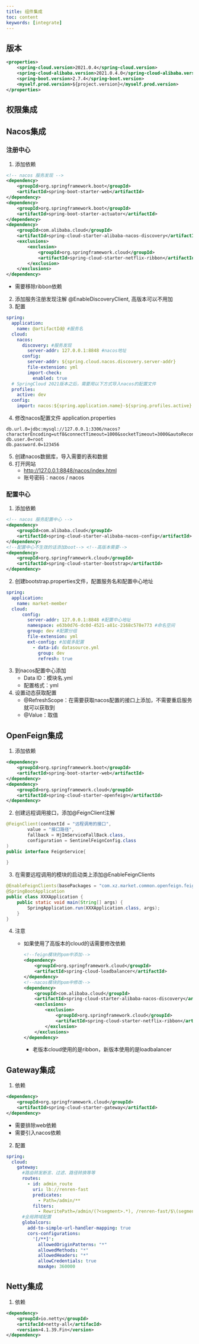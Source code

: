 ```yaml
---
title: 组件集成
toc: content
keywords: [integrate]
---
```


## 版本

```xml
<properties>
    <spring-cloud.version>2021.0.4</spring-cloud.version>
    <spring-cloud-alibaba.version>2021.0.4.0</spring-cloud-alibaba.version>
    <spring-boot.version>2.7.4</spring-boot.version>
    <myself.prod.version>${project.version}</myself.prod.version>
</properties>
```

## 权限集成

## Nacos集成

### 注册中心

1. 添加依赖

```xml
<!-- nacos 服务发现 -->
<dependency>
    <groupId>org.springframework.boot</groupId>
    <artifactId>spring-boot-starter-web</artifactId>
</dependency>
<dependency>
    <groupId>org.springframework.boot</groupId>
    <artifactId>spring-boot-starter-actuator</artifactId>
</dependency>
<dependency>
    <groupId>com.alibaba.cloud</groupId>
    <artifactId>spring-cloud-starter-alibaba-nacos-discovery</artifactId>
    <exclusions>
        <exclusion>
            <groupId>org.springframework.cloud</groupId>
            <artifactId>spring-cloud-starter-netflix-ribbon</artifactId>
        </exclusion>
    </exclusions>
</dependency>
```

- 需要移除ribbon依赖

2. 添加服务注册发现注解 @EnableDiscoveryClient, 高版本可以不用加
3. 配置

```yml
spring:
  application:
    name: @artifactId@ #服务名
  cloud:
    nacos:
      discovery: #服务发现
        server-addr: 127.0.0.1:8848 #nacos地址
      config:
        server-addr: ${spring.cloud.nacos.discovery.server-addr}
        file-extension: yml
        import-check:
          enabled: true
  # SpringCloud 2021版本之后，需要用以下方式导入nacos的配置文件
  profiles:
    active: dev
  config:
    import: nacos:${spring.application.name}-${spring.profiles.active}.yml
```

4. 修改nacos配置文件 application.properties

```properties
db.url.0=jdbc:mysql://127.0.0.1:3306/nacos?characterEncoding=utf8&connectTimeout=1000&socketTimeout=3000&autoReconnect=true&useUnicode=true&useSSL=false&serverTimezone=UTC
db.user.0=root
db.password.0=123456
```

5. 创建nacos数据库，导入需要的表和数据
6. 打开网站
   - http://127.0.0.1:8848/nacos/index.html
   - 账号密码：nacos / nacos

### 配置中心

1. 添加依赖

```xml
<!-- nacos 服务配置中心 -->
<dependency>
    <groupId>com.alibaba.cloud</groupId>
    <artifactId>spring-cloud-starter-alibaba-nacos-config</artifactId>
</dependency>
<!--配置中心不生效的话添加boot--> <!--高版本需要-->
<dependency>
    <groupId>org.springframework.cloud</groupId>
    <artifactId>spring-cloud-starter-bootstrap</artifactId>
</dependency>
```

2. 创建bootstrap.properties文件，配置服务名和配置中心地址

```yml
spring:
  application:
    name: market-member
  cloud:
      config:
        server-addr: 127.0.0.1:8848 #配置中心地址
        namespace: e63b0d76-dc0d-4521-a81c-2168c578e773 #命名空间
        group: dev #配置分组
        file-extension: yml
        ext-config: #加载多配置
          - data-id: datasource.yml
            group: dev
            refresh: true
```

3. 到nacos配置中心添加
   - Data ID：模块名.yml
   - 配置格式：yml
4. 设置动态获取配置
   - @RefreshScope：在需要获取nacos配置的接口上添加，不需要重启服务就可以获取到
   - @Value：取值

## OpenFeign集成

1. 添加依赖

```xml
<dependency>
    <groupId>org.springframework.boot</groupId>
    <artifactId>spring-boot-starter-web</artifactId>
</dependency>
<dependency>
    <groupId>org.springframework.cloud</groupId>
    <artifactId>spring-cloud-starter-openfeign</artifactId>
</dependency>
```

2. 创建远程调用接口，添加@FeignClient注解

```java
@FeignClient(contextId = "远程调用的接口",
        value = "接口路径",
        fallback = HjImServiceFallBack.class,
        configuration = SentinelFeignConfig.class
)
public interface FeignService{
    
}
```

3. 在需要远程调用的模块的启动类上添加@EnableFeignClients

```java
@EnableFeignClients(basePackages = "com.xz.market.common.openfeign.feign")
@SpringBootApplication
public class XXXApplication {
    public static void main(String[] args) {
        SpringApplication.run(XXXApplication.class, args);
    }
}
```

4. 注意

   - 如果使用了高版本的cloud的话需要修改依赖

     ```xml
     <!--feign模块的pom中添加-->
     <dependency>
         <groupId>org.springframework.cloud</groupId>
         <artifactId>spring-cloud-loadbalancer</artifactId>
     </dependency>
     <!--nacos模块的pom中修改-->
     <dependency>
         <groupId>com.alibaba.cloud</groupId>
         <artifactId>spring-cloud-starter-alibaba-nacos-discovery</artifactId>
         <exclusions>
             <exclusion>
                 <groupId>org.springframework.cloud</groupId>
                 <artifactId>spring-cloud-starter-netflix-ribbon</artifactId>
             </exclusion>
         </exclusions>
     </dependency>
     ```

     - 老版本cloud使用的是ribbon，新版本使用的是loadbalancer

## Gateway集成

1. 依赖

```xml
<dependency>
    <groupId>org.springframework.cloud</groupId>
    <artifactId>spring-cloud-starter-gateway</artifactId>
</dependency>
```

- 需要排除web依赖
- 需要引入nacos依赖

2. 配置

```yml
spring: 
  cloud: 
    gateway:
      #路由转发断言、过滤、路径转换等等
      routes:      
        - id: admin_route
          uri: lb://renren-fast
          predicates:
            - Path=/admin/**
          filters:
            - RewritePath=/admin/(?<segment>.*), /renren-fast/$\(segment)
      #全局跨域配置
      globalcors:
        add-to-simple-url-handler-mapping: true
        cors-configurations:
          '[/**]':
            allowedOriginPatterns: "*"
            allowedMethods: "*"
            allowedHeaders: "*"
            allowCredentials: true
            maxAge: 360000 
```

## Netty集成

1. 依赖

```xml
<dependency>
	<groupId>io.netty</groupId>
    <artifacId>netty-all</artifacId>
    <version>4.1.39.Fin</version>
</dependency>
```

